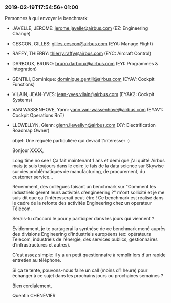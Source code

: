 
### 2019-02-19T17:54:56+01:00

Personnes à qui envoyer le benchmark:
- JAVELLE, JEROME: jerome.javelle@airbus.com (EZ: Engineering Change)
- CESCON, GILLES: gilles.cescon@airbus.com (EYA: Manage Flight)
- RAFFY, THIERRY: thierry.raffy@airbus.com (EYC: Aircraft Control)
- DARBOUX, BRUNO: bruno.darboux@airbus.com (EYI: Programmes & Integration)
- GENTILI, Dominique: dominique.gentili@airbus.com (EYAV: Cockpit Functions)
- VILAIN, JEAN-YVES: jean-yves.vilain@airbus.com (EYAK2: Cockpit Systems)
- VAN WASSENHOVE, Yann: yann.van-wassenhove@airbus.com (EYAV1: Cockpit Operations RnT)
- LLEWELLYN, Glenn: glenn.llewellyn@airbus.com (XY: Electrification Roadmap Owner)


  objet: Une requête particulière qui devrait t'intéresser :)


  Bonjour XXXX,

  Long time no see ! Ça fait maintenant 1 ans et demi que j'ai quitté Airbus mais je suis toujours dans le coin: je fais de la data science sur Skywise sur des problématiques de manufacturing, de procurement, du customer service...

  Récemment, des collègues faisant un benchmark sur "Comment les industriels gèrent leurs activités d'engineering ?" m'ont sollicité et je me suis dit que ça t'intéresserait peut-être ! Ce benchmark est réalisé dans le cadre de la refonte des activités Engineering chez un operateur Télécom.

  Serais-tu d’accord le pour y participer dans les jours qui viennent ?

  Evidemment, je te partagerai la synthèse de ce benchmark mené auprès des divisions Engineering d'industriels européens (ex: opérateurs Telecom, industriels de l’énergie, des services publics, gestionnaires d’infrastructures et autres).

  C'est assez simple: il y a un petit questionnaire à remplir lors d'un rapide entretien au téléphone.

  Si ça te tente, pouvons-nous faire un call (moins d’1 heure) pour échanger à ce sujet dans les prochains jours ou prochaines semaines ?

  Bien cordialement,

  Quentin CHENEVIER
